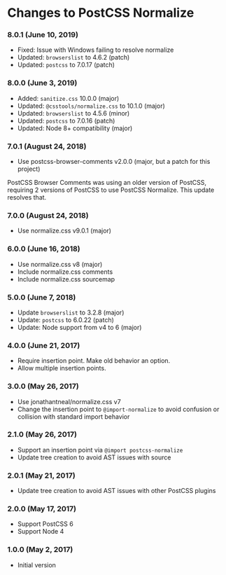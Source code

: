 # Changes to PostCSS Normalize

### 8.0.1 (June 10, 2019)

- Fixed: Issue with Windows failing to resolve normalize
- Updated: `browserslist` to 4.6.2 (patch)
- Updated: `postcss` to 7.0.17 (patch)

### 8.0.0 (June 3, 2019)

- Added: `sanitize.css` 10.0.0 (major)
- Updated: `@csstools/normalize.css` to 10.1.0 (major)
- Updated: `browserslist` to 4.5.6 (minor)
- Updated: `postcss` to 7.0.16 (patch)
- Updated: Node 8+ compatibility (major)

### 7.0.1 (August 24, 2018)

- Use postcss-browser-comments v2.0.0 (major, but a patch for this project)

PostCSS Browser Comments was using an older version of PostCSS, requiring 2
versions of PostCSS to use PostCSS Normalize. This update resolves that.

### 7.0.0 (August 24, 2018)

- Use normalize.css v9.0.1 (major)

### 6.0.0 (June 16, 2018)

- Use normalize.css v8 (major)
- Include normalize.css comments
- Include normalize.css sourcemap

### 5.0.0 (June 7, 2018)

- Update `browserslist` to 3.2.8 (major)
- Update: `postcss` to 6.0.22 (patch)
- Update: Node support from v4 to 6 (major)

### 4.0.0 (June 21, 2017)

- Require insertion point. Make old behavior an option.
- Allow multiple insertion points.

### 3.0.0 (May 26, 2017)

- Use jonathantneal/normalize.css v7
- Change the insertion point to `@import-normalize` to avoid confusion or
  collision with standard import behavior

### 2.1.0 (May 26, 2017)

- Support an insertion point via `@import postcss-normalize`
- Update tree creation to avoid AST issues with source

### 2.0.1 (May 21, 2017)

- Update tree creation to avoid AST issues with other PostCSS plugins

### 2.0.0 (May 17, 2017)

- Support PostCSS 6
- Support Node 4

### 1.0.0 (May 2, 2017)

- Initial version

